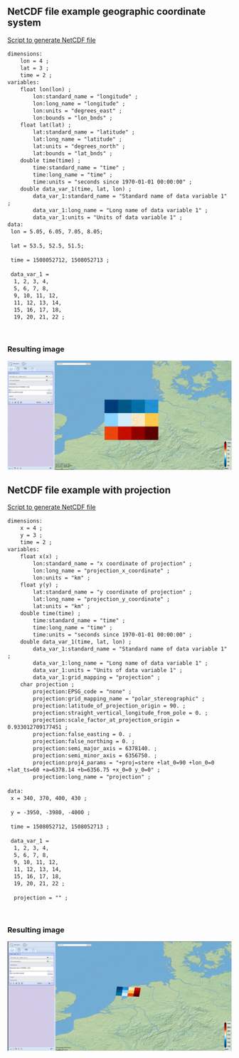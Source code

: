 


## NetCDF file example geographic coordinate system
[Script to generate NetCDF file](https://github.com/KNMI/adaguc-server/blob/master/doc/format_standard/scripts/generate_example_file_grid_format_lat_lon.py)

``` 
dimensions:
    lon = 4 ;
    lat = 3 ;
    time = 2 ; 
variables:
    float lon(lon) ;
        lon:standard_name = "longitude" ;
        lon:long_name = "longitude" ;
        lon:units = "degrees_east" ;
        lon:bounds = "lon_bnds" ;
    float lat(lat) ;
        lat:standard_name = "latitude" ;
        lat:long_name = "latitude" ;
        lat:units = "degrees_north" ;
        lat:bounds = "lat_bnds" ;
    double time(time) ;
        time:standard_name = "time" ;
        time:long_name = "time" ;
        time:units = "seconds since 1970-01-01 00:00:00" ;
    double data_var_1(time, lat, lon) ;
        data_var_1:standard_name = "Standard name of data variable 1" ;
        data_var_1:long_name = "Long name of data variable 1" ;
        data_var_1:units = "Units of data variable 1" ;
data:
 lon = 5.05, 6.05, 7.05, 8.05;
 
 lat = 53.5, 52.5, 51.5;
 
 time = 1508052712, 1508052713 ;
  
 data_var_1 =
  1, 2, 3, 4,
  5, 6, 7, 8,
  9, 10, 11, 12,
  11, 12, 13, 14,
  15, 16, 17, 18,
  19, 20, 21, 22 ;

 
```

### Resulting image
![Grid format example](images/grid_format_lat_lon_example_1.png)


## NetCDF file example with projection
[Script to generate NetCDF file](https://github.com/KNMI/adaguc-server/blob/master/doc/format_standard/scripts/generate_example_file_grid_format_proj.py)

``` 
dimensions:
    x = 4 ;
    y = 3 ;
    time = 2 ; 
variables:
    float x(x) ;
        lon:standard_name = "x coordinate of projection" ;
        lon:long_name = "projection_x_coordinate" ;
        lon:units = "km" ;
    float y(y) ;
        lat:standard_name = "y coordinate of projection" ;
        lat:long_name = "projection_y_coordinate" ;
        lat:units = "km" ;
    double time(time) ;
        time:standard_name = "time" ;
        time:long_name = "time" ;
        time:units = "seconds since 1970-01-01 00:00:00" ;
    double data_var_1(time, lat, lon) ;
        data_var_1:standard_name = "Standard name of data variable 1" ;
        data_var_1:long_name = "Long name of data variable 1" ;
        data_var_1:units = "Units of data variable 1" ;
        data_var_1:grid_mapping = "projection" ;
    char projection ;
        projection:EPSG_code = "none" ;
        projection:grid_mapping_name = "polar_stereographic" ;
        projection:latitude_of_projection_origin = 90. ;
        projection:straight_vertical_longitude_from_pole = 0. ;
        projection:scale_factor_at_projection_origin = 0.933012709177451 ;
        projection:false_easting = 0. ;
        projection:false_northing = 0. ;
        projection:semi_major_axis = 6378140. ;
        projection:semi_minor_axis = 6356750. ;
        projection:proj4_params = "+proj=stere +lat_0=90 +lon_0=0 +lat_ts=60 +a=6378.14 +b=6356.75 +x_0=0 y_0=0" ;
        projection:long_name = "projection" ;
    
data:
 x = 340, 370, 400, 430 ;

 y = -3950, -3980, -4000 ;
 
 time = 1508052712, 1508052713 ;
  
 data_var_1 =
  1, 2, 3, 4,
  5, 6, 7, 8,
  9, 10, 11, 12,
  11, 12, 13, 14,
  15, 16, 17, 18,
  19, 20, 21, 22 ;
  
  projection = "" ;

 
```

### Resulting image
![Grid format example](images/grid_format_proj_example_1.png)